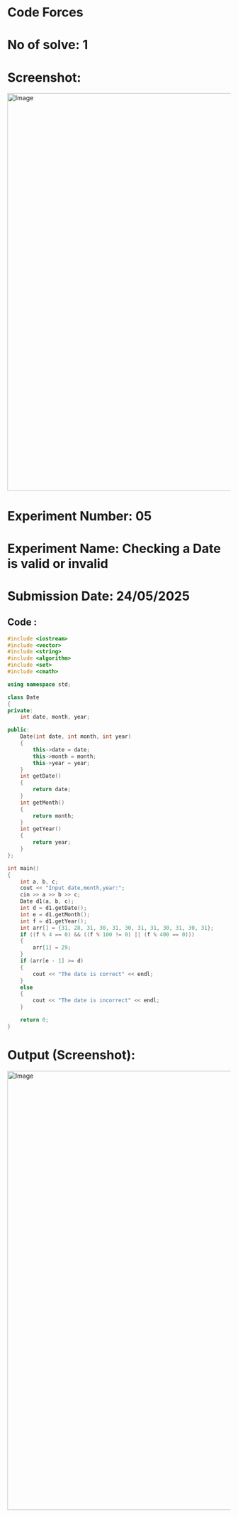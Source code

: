 # Code Forces
# No of solve: 1
# Screenshot:
<img width="895" alt="Image" src="https://github.com/user-attachments/assets/82731edf-291b-4e6a-899e-91bff2af4778" />

# Experiment Number: 05
# Experiment Name: Checking a Date is valid or invalid
# Submission Date: 24/05/2025
## Code :
```C++
#include <iostream>
#include <vector>
#include <string>
#include <algorithm>
#include <set>
#include <cmath>

using namespace std;

class Date
{
private:
    int date, month, year;

public:
    Date(int date, int month, int year)
    {
        this->date = date;
        this->month = month;
        this->year = year;
    }
    int getDate()
    {
        return date;
    }
    int getMonth()
    {
        return month;
    }
    int getYear()
    {
        return year;
    }
};

int main()
{
    int a, b, c;
    cout << "Input date,month,year:";
    cin >> a >> b >> c;
    Date d1(a, b, c);
    int d = d1.getDate();
    int e = d1.getMonth();
    int f = d1.getYear();
    int arr[] = {31, 28, 31, 30, 31, 30, 31, 31, 30, 31, 30, 31};
    if ((f % 4 == 0) && ((f % 100 != 0) || (f % 400 == 0)))
    {
        arr[1] = 29;
    }
    if (arr[e - 1] >= d)
    {
        cout << "The date is correct" << endl;
    }
    else
    {
        cout << "The date is incorrect" << endl;
    }

    return 0;
}
```
# Output (Screenshot):
<img width="988" alt="Image" src="https://github.com/user-attachments/assets/cc32f4be-f5d3-44d9-8c04-32e48387b047" />
